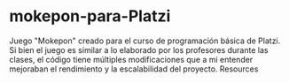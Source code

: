 # mokepon-para-Platzi
Juego "Mokepon" creado para el curso de programación básica de Platzi. Si bien el juego es similar a lo elaborado por los profesores durante las clases, el código tiene múltiples modificaciones que a mi entender mejoraban el rendimiento y la escalabilidad del proyecto.  Resources
